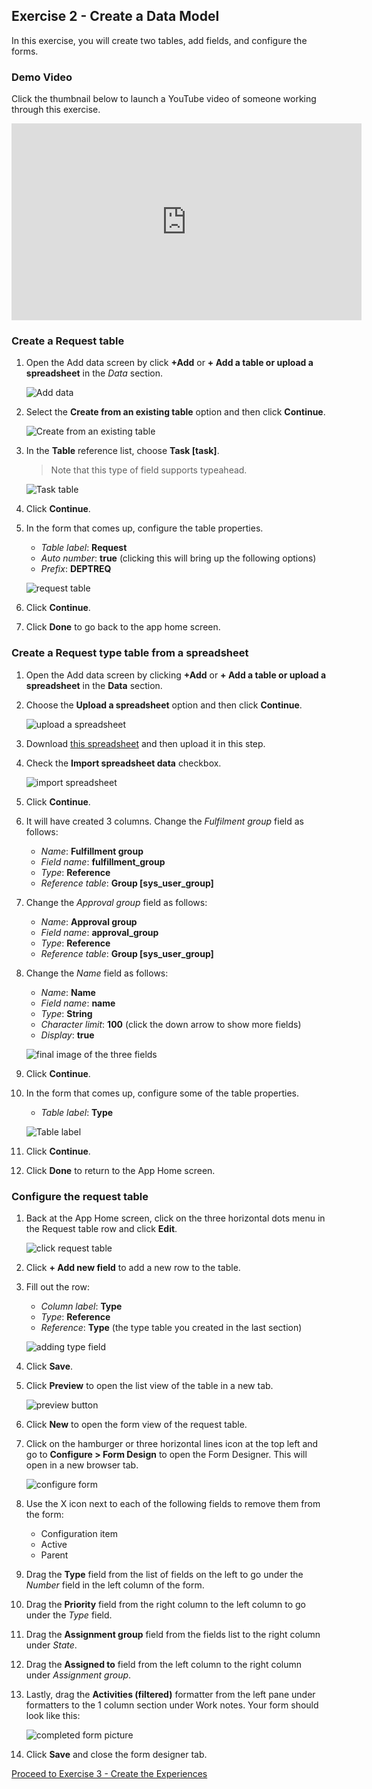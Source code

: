 ## Exercise 2 - Create a Data Model

In this exercise, you will create two tables, add fields, and configure the forms.

### Demo Video

Click the thumbnail below to launch a YouTube video of someone working through this exercise. 

<!--[![Overall app build video](https://img.youtube.com/vi/dDBcfXCrewA/0.jpg)](https://www.youtube.com/watch?v=dDBcfXCrewA)-->

<iframe id="video" width="560" height="315" src="https://www.youtube.com/embed/dDBcfXCrewA/" frameborder="0" allow="autoplay; encrypted-media" allowfullscreen=""></iframe>

### Create a Request table

1. Open the Add data screen by click **+Add** or **+ Add a table or upload a spreadsheet** in the *Data* section.

    ![Add data](images/2021-10-05-14-19-54.png)

1. Select the **Create from an existing table** option and then click **Continue**.

    ![Create from an existing table](images/2021-10-05-14-22-32.png)

1. In the **Table** reference list, choose **Task [task]**.

    > Note that this type of field supports typeahead.

    ![Task table](images/2021-10-05-14-23-40.png)

1. Click **Continue**.

1. In the form that comes up, configure the table properties.

    * _Table label_: **Request**
    * _Auto number_: **true** (clicking this will bring up the following options)
    * _Prefix_: **DEPTREQ**

    ![request table](images/2021-10-05-14-26-19.png)

1. Click **Continue**.

1. Click **Done** to go back to the app home screen.

### Create a Request type table from a spreadsheet

1. Open the Add data screen by clicking **+Add** or **+ Add a table or upload a spreadsheet** in the **Data** section.

1. Choose the **Upload a spreadsheet** option and then click **Continue**.

    ![upload a spreadsheet](images/2021-10-05-14-27-22.png)

1. Download [this spreadsheet](assets/requesttypes.xlsx) and then upload it in this step.

1. Check the **Import spreadsheet data** checkbox.

    ![import spreadsheet](images/2021-10-05-14-32-13.png)

1. Click **Continue**.

1. It will have created 3 columns. Change the _Fulfilment group_ field as follows:

    * _Name_: **Fulfillment group**
    * _Field name_: **fulfillment_group**
    * _Type_: **Reference**
    * _Reference table_: **Group [sys_user_group]**

1. Change the _Approval group_ field as follows:

    * _Name_: **Approval group**
    * _Field name_: **approval_group**
    * _Type_: **Reference**
    * _Reference table_: **Group [sys_user_group]**

1. Change the _Name_ field as follows:

    * _Name_: **Name**
    * _Field name_: **name**
    * _Type_: **String**
    * _Character limit_: **100**
    (click the down arrow to show more fields)
    * _Display_: **true**

    ![final image of the three fields](images/2021-10-05-14-43-13.png)

1. Click **Continue**.

1. In the form that comes up, configure some of the table properties.

    * _Table label_: **Type**

    ![Table label](images/2021-10-06-10-45-40.png)

1. Click **Continue**.

1. Click **Done** to return to the App Home screen.

### Configure the request table

1. Back at the App Home screen, click on the three horizontal dots menu in the Request table row and click **Edit**.

    ![click request table](images/2021-10-06-10-46-33.png)

1. Click **+ Add new field** to add a new row to the table.

1. Fill out the row:

    * _Column label_: **Type**
    * _Type_: **Reference**
    * _Reference_: **Type** (the type table you created in the last section)

    ![adding type field](images/2021-10-06-10-47-28.png)

1. Click **Save**.

1. Click **Preview** to open the list view of the table in a new tab.

    ![preview button](images/2021-10-06-10-48-22.png)

1. Click **New** to open the form view of the request table.

1. Click on the hamburger or three horizontal lines icon at the top left and go to **Configure > Form Design** to open the Form Designer. This will open in a new browser tab.

    ![configure form](images/2021-10-06-10-49-14.png)

1. Use the X icon next to each of the following fields to remove them from the form:

    * Configuration item
    * Active
    * Parent

1. Drag the **Type** field from the list of fields on the left to go under the _Number_ field in the left column of the form.

1. Drag the **Priority** field from the right column to the left column to go under the _Type_ field.

1. Drag the **Assignment group** field from the fields list to the right column under _State_.

1. Drag the **Assigned to** field from the left column to the right column under _Assignment group_.

1. Lastly, drag the **Activities (filtered)** formatter from the left pane under formatters to the 1 column section under Work notes. Your form should look like this:

    ![completed form picture](images/2021-09-28-21-45-38.png)

1. Click **Save** and close the form designer tab.

[Proceed to Exercise 3 - Create the Experiences](Exercise3-Experience.md)